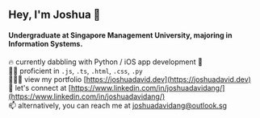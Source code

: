 ## Hey, I'm Joshua 👋

#### Undergraduate at Singapore Management University, majoring in Information Systems.

🔥 currently dabbling with Python / iOS app development  <br>
✍🏻 proficient in `.js`, `.ts`, `.html`, `.css`, `.py` <br>
👨🏻‍💻 view my portfolio [https://joshuadavid.dev](https://joshuadavid.dev) <br>
💬 let's connect at [https://www.linkedin.com/in/joshuadavidang/](https://www.linkedin.com/in/joshuadavidang/) <br>
📫 alternatively, you can reach me at joshuadavidang@outlook.sg
